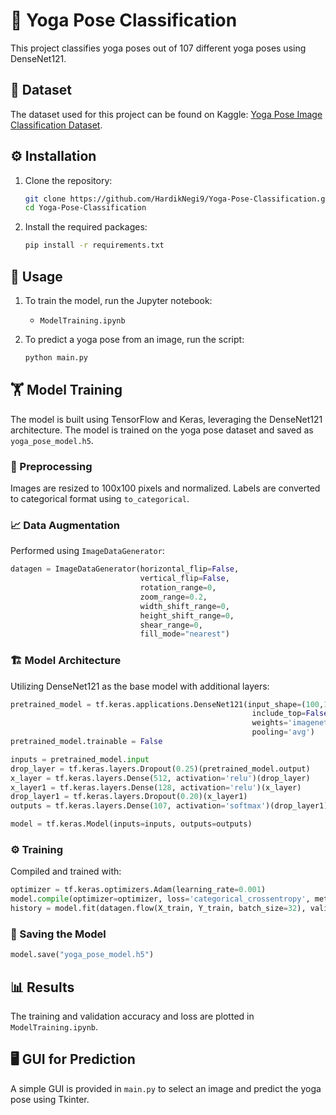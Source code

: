 # 🧘 Yoga Pose Classification

This project classifies yoga poses out of 107 different yoga poses using DenseNet121.

## 📂 Dataset
The dataset used for this project can be found on Kaggle: [Yoga Pose Image Classification Dataset](https://www.kaggle.com/datasets/shrutisaxena/yoga-pose-image-classification-dataset).

## ⚙️ Installation
1. Clone the repository:
    ```sh
    git clone https://github.com/HardikNegi9/Yoga-Pose-Classification.git
    cd Yoga-Pose-Classification
    ```

2. Install the required packages:
    ```sh
    pip install -r requirements.txt
    ```

## 🚀 Usage
1. To train the model, run the Jupyter notebook:
    - `ModelTraining.ipynb`

2. To predict a yoga pose from an image, run the script:
    ```sh
    python main.py
    ```

## 🏋️ Model Training
The model is built using TensorFlow and Keras, leveraging the DenseNet121 architecture. The model is trained on the yoga pose dataset and saved as `yoga_pose_model.h5`.

### 🔄 Preprocessing
Images are resized to 100x100 pixels and normalized. Labels are converted to categorical format using `to_categorical`.

### 📈 Data Augmentation
Performed using `ImageDataGenerator`:
```python
datagen = ImageDataGenerator(horizontal_flip=False,
                             vertical_flip=False,
                             rotation_range=0,
                             zoom_range=0.2,
                             width_shift_range=0,
                             height_shift_range=0,
                             shear_range=0,
                             fill_mode="nearest")
```

### 🏗️ Model Architecture
Utilizing DenseNet121 as the base model with additional layers:
```python
pretrained_model = tf.keras.applications.DenseNet121(input_shape=(100,100,3),
                                                      include_top=False,
                                                      weights='imagenet',
                                                      pooling='avg')
pretrained_model.trainable = False

inputs = pretrained_model.input
drop_layer = tf.keras.layers.Dropout(0.25)(pretrained_model.output)
x_layer = tf.keras.layers.Dense(512, activation='relu')(drop_layer)
x_layer1 = tf.keras.layers.Dense(128, activation='relu')(x_layer)
drop_layer1 = tf.keras.layers.Dropout(0.20)(x_layer1)
outputs = tf.keras.layers.Dense(107, activation='softmax')(drop_layer1)

model = tf.keras.Model(inputs=inputs, outputs=outputs)
```

### ⚙️ Training
Compiled and trained with:
```python
optimizer = tf.keras.optimizers.Adam(learning_rate=0.001)
model.compile(optimizer=optimizer, loss='categorical_crossentropy', metrics=['acc'])
history = model.fit(datagen.flow(X_train, Y_train, batch_size=32), validation_data=(X_val, Y_val), epochs=20)
```

### 💾 Saving the Model
```python
model.save("yoga_pose_model.h5")
```

## 📊 Results
The training and validation accuracy and loss are plotted in `ModelTraining.ipynb`.

## 🖥️ GUI for Prediction
A simple GUI is provided in `main.py` to select an image and predict the yoga pose using Tkinter.
